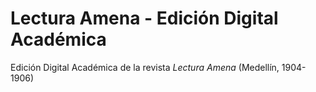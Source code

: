# Lectura Amena - Edición Digital Académica
Edición Digital Académica de la revista *Lectura Amena* (Medellín, 1904-1906)
